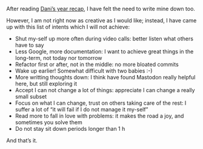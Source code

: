 After reading [Dani’s year recap](https://danigm.net/2022.html), I have felt the need to write mine down too.

However, I am not right now as creative as I would like; instead, I have came up with this list of intents which I will not achieve:

- Shut my-self up more often during video calls: better listen what others have to say
- Less Google, more documentation: I want to achieve great things in the long-term, not today nor tomorrow
- Refactor first or after, not in the middle: no more bloated commits
- Wake up earlier! Somewhat difficult with two babies :-)
- More writting thoughts down: I think have found Mastodon really helpful here, but still exploring it
- Accept I can not change a lot of things: appreciate I can change a really small subset
- Focus on what I can change, trust on others taking care of the rest: I suffer a lot of “it will fail if I do not manage it my-self”
- Read more to fall in love with problems: it makes the road a joy, and sometimes you solve them
- Do not stay sit down periods longer than 1 h

And that’s it.

